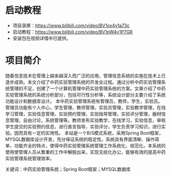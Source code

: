 # 启动教程

- 项目录屏：https://www.bilibili.com/video/BV1ox4y1a73c
- 启动教程：https://www.bilibili.com/video/BV1pW4y1P7GR
- 安装包在视频详情中已提供。

# 项目简介
随着信息技术在管理上越来越深入而广泛的应用，管理信息系统的实施在技术上已逐步成熟。本文介绍了中药实验管理系统的开发全过程。通过分析中药实验管理系统管理的不足，创建了一个计算机管理中药实验管理系统的方案。文章介绍了中药实验管理系统的系统分析部分，包括可行性分析等，系统设计部分主要介绍了系统功能设计和数据库设计。
本中药实验管理系统有管理员，教师，学生，实验员。管理员功能有个人中心，学生管理，教师管理，实验员管理，实验教学管理，在线学习管理，实验信息管理，实验预约管理，实验指导管理，实验评分管理，器材信息管理，自由讨论，系统管理等。教师发布实验教学，在线学习，实验信息，审核学生提交的实验预约信息，进行直言指导，实验评分，学生负责学习知识，进行实验。因而具有一定的实用性。
本站是一个B/S模式系统，采用Spring Boot框架，MYSQL数据库设计开发，充分保证系统的稳定性。系统具有界面清晰、操作简单，功能齐全的特点，使得中药实验管理系统管理工作系统化、规范化。本系统的使用使管理人员从繁重的工作中解脱出来，实现无纸化办公，能够有效的提高中药实验管理系统管理效率。

关键词：中药实验管理系统；Spring Boot框架；MYSQL数据库
